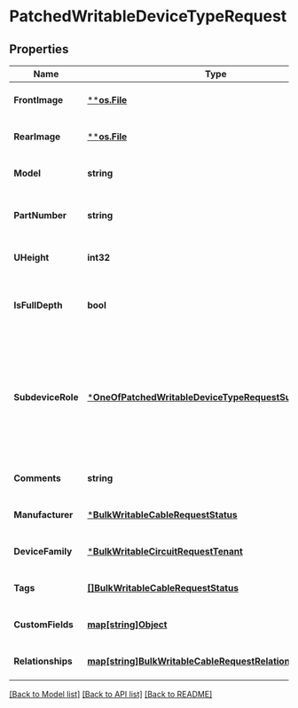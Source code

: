 # PatchedWritableDeviceTypeRequest

## Properties
Name | Type | Description | Notes
------------ | ------------- | ------------- | -------------
**FrontImage** | [****os.File**](*os.File.md) |  | [optional] [default to null]
**RearImage** | [****os.File**](*os.File.md) |  | [optional] [default to null]
**Model** | **string** |  | [optional] [default to null]
**PartNumber** | **string** | Discrete part number (optional) | [optional] [default to null]
**UHeight** | **int32** |  | [optional] [default to null]
**IsFullDepth** | **bool** | Device consumes both front and rear rack faces | [optional] [default to null]
**SubdeviceRole** | [***OneOfPatchedWritableDeviceTypeRequestSubdeviceRole**](OneOfPatchedWritableDeviceTypeRequestSubdeviceRole.md) | Parent devices house child devices in device bays. Leave blank if this device type is neither a parent nor a child. | [optional] [default to null]
**Comments** | **string** |  | [optional] [default to null]
**Manufacturer** | [***BulkWritableCableRequestStatus**](BulkWritableCableRequest_status.md) |  | [optional] [default to null]
**DeviceFamily** | [***BulkWritableCircuitRequestTenant**](BulkWritableCircuitRequest_tenant.md) |  | [optional] [default to null]
**Tags** | [**[]BulkWritableCableRequestStatus**](BulkWritableCableRequest_status.md) |  | [optional] [default to null]
**CustomFields** | [**map[string]Object**](.md) |  | [optional] [default to null]
**Relationships** | [**map[string]BulkWritableCableRequestRelationships**](BulkWritableCableRequest_relationships.md) |  | [optional] [default to null]

[[Back to Model list]](../README.md#documentation-for-models) [[Back to API list]](../README.md#documentation-for-api-endpoints) [[Back to README]](../README.md)

